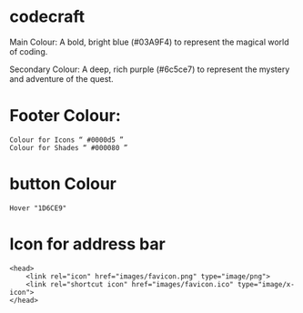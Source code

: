 # codecraft
Main Colour: A bold, bright blue (#03A9F4) to represent the magical world of coding.

Secondary Colour: A deep, rich purple (#6c5ce7) to represent the mystery and adventure of the quest.

# Footer Colour:
	Colour for Icons “ #0000d5 ”
	Colour for Shades “ #000080 ”

# button Colour
	Hover "1D6CE9"

# Icon for address bar
<!-- Address Bar Icon -->
	<head>
		<link rel="icon" href="images/favicon.png" type="image/png">
		<link rel="shortcut icon" href="images/favicon.ico" type="image/x-icon">
	</head>
<!-- Address Bar Icon -->